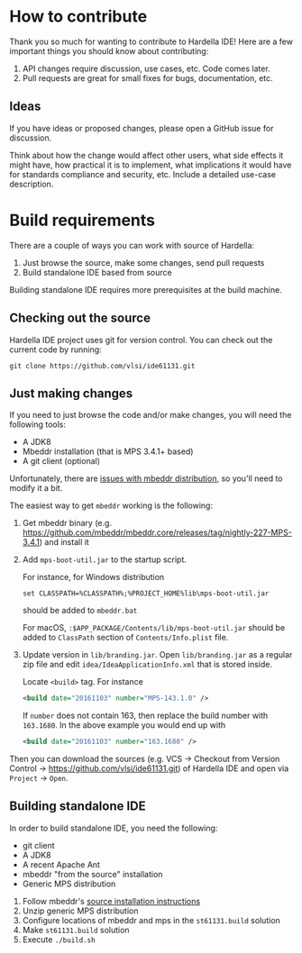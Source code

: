 # How to contribute

Thank you so much for wanting to contribute to Hardella IDE! Here are a few important
things you should know about contributing:

  1. API changes require discussion, use cases, etc. Code comes later.
  2. Pull requests are great for small fixes for bugs, documentation, etc.

## Ideas

If you have ideas or proposed changes, please open a GitHub issue for discussion.

Think about how the change would affect other users, what side effects it
might have, how practical it is to implement, what implications it would
have for standards compliance and security, etc. Include a detailed use-case
description.

# Build requirements

There are a couple of ways you can work with source of Hardella:

  1. Just browse the source, make some changes, send pull requests
  2. Build standalone IDE based from source

Building standalone IDE requires more prerequisites at the build machine.

## Checking out the source

Hardella IDE project uses git for version control. You can check out the current code by running:

    git clone https://github.com/vlsi/ide61131.git

## Just making changes

If you need to just browse the code and/or make changes, you will need the following tools:

- A JDK8
- Mbeddr installation (that is MPS 3.4.1+ based)
- A git client (optional)

Unfortunately, there are [issues with mbeddr distribution](https://github.com/mbeddr/mbeddr.core/issues/1567),
so you'll need to modify it a bit.

The easiest way to get `mbeddr` working is the following:

  1. Get mbeddr binary (e.g. https://github.com/mbeddr/mbeddr.core/releases/tag/nightly-227-MPS-3.4.1) and install it
  2. Add `mps-boot-util.jar` to the startup script.

     For instance, for Windows distribution

         set CLASSPATH=%CLASSPATH%;%PROJECT_HOME%lib\mps-boot-util.jar

     should be added to `mbeddr.bat`

     For macOS, `:$APP_PACKAGE/Contents/lib/mps-boot-util.jar` should be added to `ClassPath` section of `Contents/Info.plist` file.
  3. Update version in `lib/branding.jar`. Open `lib/branding.jar` as a regular zip file and edit `idea/IdeaApplicationInfo.xml` that is stored inside.

     Locate `<build>` tag. For instance

     ```xml
     <build date="20161103" number="MPS-143.1.0" />
     ```

     If `number` does not contain 163, then replace the build number with `163.1680`. In the above example you would end up with

     ```xml
     <build date="20161103" number="163.1680" />
     ```

Then you can download the sources (e.g. VCS -> Checkout from Version Control -> https://github.com/vlsi/ide61131.git) of Hardella IDE
and open via `Project` -> `Open`.

## Building standalone IDE

In order to build standalone IDE, you need the following:

  - git client
  - A JDK8
  - A recent Apache Ant
  - mbeddr "from the source" installation
  - Generic MPS distribution

  1. Follow mbeddr's [source installation instructions](http://mbeddr.com/download.html#distro)
  2. Unzip generic MPS distribution
  3. Configure locations of mbeddr and mps in the `st61131.build` solution
  4. Make `st61131.build` solution
  5. Execute `./build.sh`
